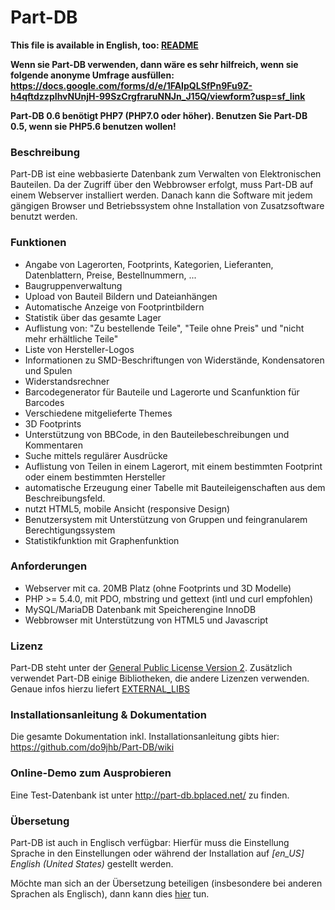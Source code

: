 # Part-DB

**This file is available in English, too: [README](README.md)**

**Wenn sie Part-DB verwenden, dann wäre es sehr hilfreich, wenn sie folgende anonyme Umfrage ausfüllen:
https://docs.google.com/forms/d/e/1FAIpQLSfPn9Fu9Z-h4qftdzzpIhvNUnjH-99SzCrgfraruNNJn_J15Q/viewform?usp=sf_link**

**Part-DB 0.6 benötigt PHP7 (PHP7.0 oder höher). Benutzen Sie Part-DB 0.5, wenn sie PHP5.6 benutzen wollen!**

### Beschreibung

Part-DB ist eine webbasierte Datenbank zum Verwalten von Elektronischen Bauteilen. Da der Zugriff über den Webbrowser erfolgt, muss Part-DB auf einem Webserver installiert werden. Danach kann die Software mit jedem gängigen Browser und Betriebssystem ohne Installation von Zusatzsoftware benutzt werden.

### Funktionen

 * Angabe von Lagerorten, Footprints, Kategorien, Lieferanten, Datenblattern, Preise, Bestellnummern, ...
 * Baugruppenverwaltung
 * Upload von Bauteil Bildern und Dateianhängen
 * Automatische Anzeige von Footprintbildern
 * Statistik über das gesamte Lager
 * Auflistung von: "Zu bestellende Teile", "Teile ohne Preis" und "nicht mehr erhältliche Teile"
 * Liste von Hersteller-Logos
 * Informationen zu SMD-Beschriftungen von Widerstände, Kondensatoren und Spulen
 * Widerstandsrechner
 * Barcodegenerator für Bauteile und Lagerorte und Scanfunktion für Barcodes
 * Verschiedene mitgelieferte Themes
 * 3D Footprints
 * Unterstützung von BBCode, in den Bauteilebeschreibungen und Kommentaren
 * Suche mittels regulärer Ausdrücke
 * Auflistung von Teilen in einem Lagerort, mit einem bestimmten Footprint oder einem bestimmten Hersteller
 * automatische Erzeugung einer Tabelle mit Bauteileigenschaften aus dem Beschreibungsfeld.
 * nutzt HTML5, mobile Ansicht (responsive Design)
 * Benutzersystem mit Unterstützung von Gruppen und feingranularem Berechtigungssystem
 * Statistikfunktion mit Graphenfunktion

### Anforderungen

 * Webserver mit ca. 20MB Platz (ohne Footprints und 3D Modelle)
 * PHP >= 5.4.0, mit PDO, mbstring und gettext (intl und curl empfohlen)
 * MySQL/MariaDB Datenbank mit Speicherengine InnoDB
 * Webbrowser mit Unterstützung von HTML5 und Javascript

### Lizenz
Part-DB steht unter der [General Public License Version 2](https://www.gnu.org/licenses/old-licenses/gpl-2.0.de.html).
Zusätzlich verwendet Part-DB einige Bibliotheken, die andere Lizenzen verwenden. 
Genaue infos hierzu liefert [EXTERNAL_LIBS](readme/EXTERNAL_LIBS.md)

### Installationsanleitung & Dokumentation

Die gesamte Dokumentation inkl. Installationsanleitung gibts hier:
<https://github.com/do9jhb/Part-DB/wiki>

### Online-Demo zum Ausprobieren

Eine Test-Datenbank ist unter <http://part-db.bplaced.net/> zu finden.

### Übersetung
Part-DB ist auch in Englisch verfügbar: Hierfür muss die Einstellung Sprache in den Einstellungen oder während der 
Installation auf _[en_US] English (United States)_ gestellt werden. 

Möchte man sich an der Übersetzung beteiligen (insbesondere bei anderen Sprachen als Englisch), 
dann kann dies [hier](https://crowdin.com/project/part-db) tun.
